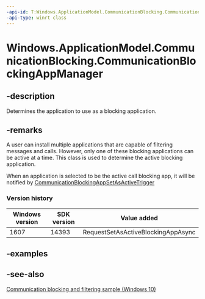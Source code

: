 ```yaml
---
-api-id: T:Windows.ApplicationModel.CommunicationBlocking.CommunicationBlockingAppManager
-api-type: winrt class
---
```


<!-- Class syntax.
public class CommunicationBlockingAppManager 
-->

# Windows.ApplicationModel.CommunicationBlocking.CommunicationBlockingAppManager

## -description

Determines the application to use as a blocking application.

## -remarks

A user can install multiple applications that are capable of filtering messages and calls. However, only one of these blocking applications can be active at a time. This class is used to determine the active blocking application.

When an application is selected to be the active call blocking app, it will be notified by [CommunicationBlockingAppSetAsActiveTrigger](../windows.applicationmodel.background/communicationblockingappsetasactivetrigger.md)

### Version history

| Windows version | SDK version | Value added |
| -- | -- | -- |
| 1607 | 14393 | RequestSetAsActiveBlockingAppAsync |

## -examples

## -see-also

[Communication blocking and filtering sample (Windows 10)](https://github.com/Microsoft/Windows-universal-samples/tree/master/Samples/CommunicationBlockAndFilter)
